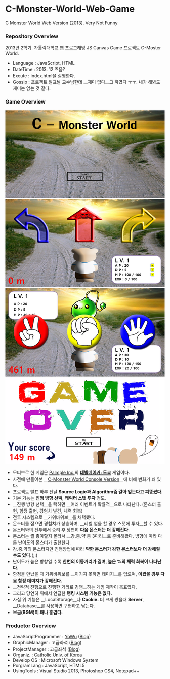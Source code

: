 # C-Monster-World-Web-Game
C Monster World Web Version (2013). Very Not Funny

### Repository Overview
2013년 2학기. 가톨릭대학교 웹 프로그래밍 JS Canvas Game 프로젝트 C-Moster World.
* Language : JavaScript, HTML
* DateTime : 2013. 12 즈음?
* Excute : index.html을 실행한다.
* Gossip : 프로젝트 발표날 교수님한테 __재미 없다__고 까였다 ㅜㅜ. 내가 해봐도 재미는 없는 것 같다.

### Game Overview
![C Monster World Web Ver Screenshot01](https://github.com/uyu423/C-Monster-World-Web-Game/blob/master/screenshot01.png)
![C Monster World Web Ver Screenshot02](https://github.com/uyu423/C-Monster-World-Web-Game/blob/master/screenshot02.png)
![C Monster World Web Ver Screenshot03](https://github.com/uyu423/C-Monster-World-Web-Game/blob/master/screenshot03.png)
![C Monster World Web Ver Screenshot04](https://github.com/uyu423/C-Monster-World-Web-Game/blob/master/screenshot04.png)
* 모티브로 한 게임은 [Palmple Inc.](http://www.palmple.com/)의 __[데빌메이커: 도쿄](http://www.palmple.com/devilmaker/intro)__ 게임이다.
* 사전에 만들어본 __[C-Monster World Console Version](https://github.com/uyu423/C-Monster-World-Console-Game)__에 비해 변화가 꽤 있다. 
* 프로젝트 발표 하루 전날 __Source Logic과 Algorithm즘 갈아 엎는다고 피똥쌌다.__
* 기본 기능는 __진행 방향 선택__, __캐릭터 스탯 투자__ 정도.
* __진행 방향 선택__을 택하면 __여러 이벤트가 확률적__으로 나타난다. (몬스터 출현, 함정 출현, 경험치 발견, 체력 회복)
* 전투 시스템으로 __가위바위보__를 채택했다.
* 몬스터를 잡으면 경험치가 상승하며, __레벨 업을 할 경우 스탯에 투자__할 수 있다.
* 몬스터와의 전투에서 승리 후 당연히 __다음 몬스터는 더 강해진다.__
* 몬스터는 뭘 좋아할지 몰라서 __강.중.약 총 3마리__로 준비해봤다. 방향에 따라 다른 난이도의 몬스터가 출현한다.
* 강.중.약의 몬스터지만 진행방법에 따라 __약한 몬스터가 강한 몬스터보다 더 강해질 수도 있다.__(;;)
* 난이도가 높은 방향일 수록 __한번의 이동거리가 길며, 높은 %의 체력 회복이 나타난다.__
* 함정을 만났을 때 가위바위보를 __이기지 못하면 데미지__를 입으며, __이겼을 경우 다음 함정 데미지가 강해진다.__
* __전략적 진행으로 진행한 거리로 경쟁__하는 게임 제작이 목표였다.
* 그리고 당연히 위에서 언급한 __랭킹 시스템 기능은 없다.__ 
* 사실 위 기능은 __LocalStorage__나 __Cookie.__ 더 크게 봤을때 __Server__, __Database__를 사용하면 구현하고 남는다.
* __브금(BGM)이 꽤나 흥겹다.__

### Productor Overview
*	JavaScriptProgrammer : [YoWu](mailto:uyu423@gamil.com) ([Blog](http://luckyyowu.tistory.com))
* GraphicManager : 고급좌석 ([Blog](http://hjh1662.tistory.com/))
* ProjectManager : 고급좌석 ([Blog](http://hjh1662.tistory.com/))
*	Organiz.	: [Catholic Univ. of Korea](http://catholic.ac.kr)
*	Develop OS	: Microsoft Windows System
*	PorgramLang	: JavaScript, HTML5
*	UsingTools	: Visual Studio 2013, Photoshop CS4, Notepad++
